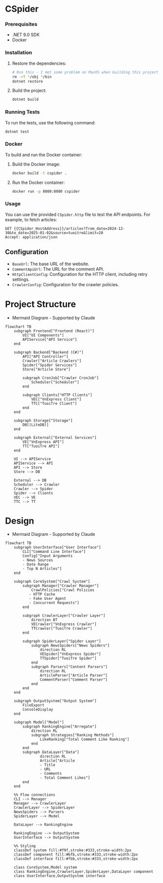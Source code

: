 # CSpider

### Prerequisites

- .NET 9.0 SDK
- Docker

### Installation

1. Restore the dependencies:
    ```sh
   # Run this - I met some problem on MacOS when building this project
   rm -rf */obj */bin 
   dotnet restore
    ```

2. Build the project:
    ```sh
    dotnet build
    ```

### Running Tests

To run the tests, use the following command:
```sh
dotnet test
```

### Docker

To build and run the Docker container:

1. Build the Docker image:
    ```sh
    docker build -t cspider .
    ```

2. Run the Docker container:
    ```sh
    docker run -p 8080:8080 cspider
    ```

### Usage

You can use the provided `CSpider.http` file to test the API endpoints. For example, to fetch articles:

```http
GET {{CSpider_HostAddress}}/articles?from_date=2024-12-30&to_date=2025-01-02&source=tuoitre&limit=20
Accept: application/json
```

## Configuration

- `BaseUrl`: The base URL of the website.
- `CommentApiUrl`: The URL for the comment API.
- `HttpClientConfig`: Configuration for the HTTP client, including retry settings.
- `CrawlerConfig`: Configuration for the crawler policies.


# Project Structure

- Mermaid Diagram - Supported by Claude
```mermaid
flowchart TB
    subgraph Frontend["Frontend (React)"]
        UI["UI Components"]
        APIService["API Service"]
    end

    subgraph Backend["Backend (C#)"]
        API["API Controller"]
        Crawler["Article Crawlers"]
        Spider["Spider Services"]
        Store["Article Store"]
        
        subgraph CronJob["Crawler CronJob"]
            Scheduler["Scheduler"]
        end
        
        subgraph Clients["HTTP Clients"]
            VEC["VnExpress Client"]
            TTC["TuoiTre Client"]
        end
    end

    subgraph Storage["Storage"]
        DB[(LiteDB)]
    end

    subgraph External["External Services"]
        VE["VnExpress API"]
        TT["TuoiTre API"]
    end

    UI --> APIService
    APIService --> API
    API --> Store
    Store --> DB
    
    External --> DB
    Scheduler --> Crawler
    Crawler --> Spider
    Spider --> Clients
    VEC --> VE
    TTC --> TT
```

# Design

- Mermaid Diagram - Supported by Claude
```mermaid
flowchart TB
    subgraph UserInterface["User Interface"]
        CLI["Command Line Interface"]
        Config["Input Arguments
        - News Sources
        - Date Range
        - Top N Articles"]
    end

    subgraph CoreSystem["Crawl System"]
        subgraph Manager["Crawler Manager"]
            CrawlPolicies["Crawl Policies
           - HTTP Cache
           - Fake User Agent
           - Concurrent Requests"]
        end
        
        subgraph CrawlerLayer["Crawler Layer"]
            direction BT
            VECrawler["VnExpress Crawler"]
            TTCrawler["TuoiTre Crawler"]
        end
        
        subgraph SpiderLayer["Spider Layer"]
            subgraph NewsSpiders["News Spiders"]
                direction RL
                VESpider["VnExpress Spider"]
                TTSpider["TuoiTre Spider"]
            end 
            subgraph Parsers["Content Parsers"]
                direction RL
                ArticleParser["Article Parser"]
                CommentParser["Comment Parser"]
            end
        end
    end

    subgraph OutputSystem["Output System"]
        FileExport
        ConsoleDisplay
    end

    subgraph Model["Model"]
        subgraph RankingEngine["Arregate"]
            direction RL
            subgraph Strategies["Ranking Methods"]
                LikeRanking["Total Comment Like Ranking"]
            end
        end
        subgraph DataLayer["Data"]
                direction RL
                Article["Article
                - Title
                - URL
                - Comments
                - Total Comment Likes"]
        end
    end 

    %% Flow connections
    CLI --> Manager
    Manager --> CrawlerLayer
    CrawlerLayer --> SpiderLayer
    NewsSpiders --> Parsers
    SpiderLayer --> Model
    
    DataLayer --> RankingEngine

    RankingEngine --> OutputSystem
    UserInterface --> OutputSystem

    %% Styling
    classDef system fill:#f9f,stroke:#333,stroke-width:2px
    classDef component fill:#bfb,stroke:#333,stroke-width:2px
    classDef interface fill:#fbb,stroke:#333,stroke-width:2px
    
    class CoreSystem,Model system
    class RankingEngine,CrawlerLayer,SpiderLayer,DataLayer component
    class UserInterface,OutputSystem interface
```
